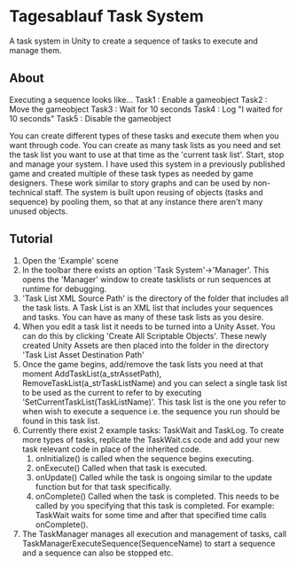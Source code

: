 # Tagesablauf Task System
A task system in Unity to create a sequence of tasks to execute and manage them.

## About
Executing a sequence looks like...
Task1 : Enable a gameobject
Task2 : Move the gameobject
Task3 : Wait for 10 seconds
Task4 : Log "I waited for 10 seconds"
Task5 : Disable the gameobject

You can create different types of these tasks and execute them when you want through code.
You can create as many task lists as you need and set the task list you want to use at that time as the 'current task list'.
Start, stop and manage your system. I have used this system in a previously published game and created multiple of these task types as needed by game designers.
These work similar to story graphs and can be used by non-technical staff.
The system is built upon reusing of objects (tasks and sequence) by pooling them, so that at any instance there aren't many unused objects.

## Tutorial
1. Open the 'Example' scene
2. In the toolbar there exists an option 'Task System'->'Manager'. This opens the 'Manager' window to create tasklists or run sequences at runtime for debugging.
3. 'Task List XML Source Path' is the directory of the folder that includes all the task lists. A Task List is an XML list that includes your sequences and tasks. You can have as many of these task lists as you desire.
4. When you edit a task list it needs to be turned into a Unity Asset. You can do this by clicking 'Create All Scriptable Objects'. These newly created Unity Assets are then placed into the folder in the directory 'Task List Asset Destination Path'
5. Once the game begins, add/remove the task lists you need at that moment AddTaskList(a_strAssetPath), RemoveTaskList(a_strTaskListName) and you can select a single task list to be used as the current to refer to by executing 'SetCurrentTaskList(TaskListName)'. This task list is the one you refer to when wish to execute a sequence i.e. the sequence you run should be found in this task list.
6. Currently there exist 2 example tasks: TaskWait and TaskLog. To create more types of tasks, replicate the TaskWait.cs code and add your new task relevant code in place of the inherited code.
    1. onInitialize() is called when the sequence begins executing.
    2. onExecute() Called when that task is executed.
    3. onUpdate() Called while the task is ongoing similar to the update function but for that task specifically.
    4. onComplete() Called when the task is completed. This needs to be called by you specifying that this task is completed. For example: TaskWait waits for some time and after that specified time calls onComplete().
7. The TaskManager manages all execution and management of tasks, call TaskManagerExecuteSequence(SequenceName) to start a sequence and a sequence can also be stopped etc.
